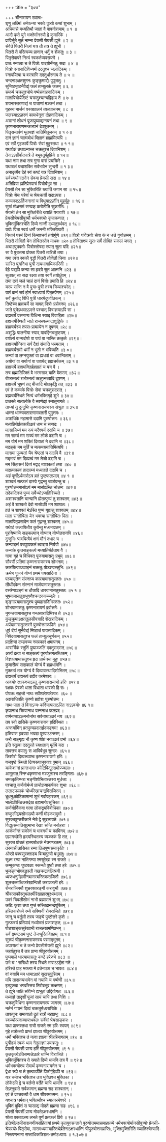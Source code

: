 +++
title = "३०७"

+++
श्रीनारायण उवाच-  
शृणु लक्ष्मि! धर्मपत्न्या भक्तेः पुत्र्यो कथां शुभाम् ।  
अधिमासे मध्यतिथौ जातां वै पावनोत्तमाम् ॥ १ ॥  
आदौ कृते युगे भक्तेर्मानस्यौ द्वे कुमारिके ।  
प्राविर्भूते सुते नाम्ना प्रेयसी श्रेयसी ह्युभे ॥ २ ॥  
सेवेते पितरौ नित्यं यत्र तौ तत्र ते ह्युभौ ।  
पितरौ ते परित्यज्य प्राणान् धर्तुं न शेकतुः ॥ ३ ॥  
पितृसेवापरे नित्यं स्वकर्तव्यपरायणे ।  
प्रातः स्नात्वा च ते पित्रोः पादयोर्नेमतुः सदा ॥ ४ ॥  
पित्रोः स्नानादिविध्यर्थं ददतुश्च जलादिकम् ।  
स्नापयित्वा च वस्त्राणि ददतुर्धारणाय ते ॥ ५ ॥  
चन्दनाऽक्षतसुमनः कुङ्कुमाद्यैः पुपूजतुः ।  
सुमिष्टमृष्टनैवेद्यं फलं ताम्बूलकं जलम् ॥ ६ ॥  
समर्प्य चक्रतुश्चोभे वर्ष्मसंवाहनादिकम् ।  
मातापित्रोर्यदिष्टं चक्रतुश्चान्यद्विहाय ते ॥ ७ ॥  
शयनास्तरणाद्यं च पात्राणां मञ्जनं तथा ।  
गृहस्य मार्जनं वस्त्रक्षालनं त्वन्नपाचनम् ॥ ८ ॥  
जलस्याऽऽहरणं कामधेनूनां दोहनादिकम् ।  
अन्नानां शोधनं पूजापुष्पाद्यानयनं तथा ॥ ९ ॥  
कृष्णनारायणमन्त्रजपनं देवपूजनम् ।  
पितृसन्तर्पणं भूतयज्ञं चातिथिपूजनम् ॥ १ ०॥  
दानं ज्ञानं चात्मबोधं विज्ञानं ब्राह्ममित्यपि ।  
एवं सर्वे गृहकार्ये पित्रोः सेवां मुहुस्तथा ॥ १ १॥  
यथापेक्षं तथाऽन्यच्च चक्रतुश्च दिवानिशम् ।  
तेनाऽऽशीर्वादपात्रे ते बभूवतुर्बहुप्रिये ॥ १२॥  
यथा नाम तथा तत्र गुणा वासं प्रचक्रिरे ।  
यथाबलं यथाशक्ति सर्वभावेन सुन्दरी ॥ १ ३॥  
अनादृत्यैव देहं स्वं कष्टं यत्र दिवानिशम् ।  
सर्वस्वभोगदानेन सेवया प्रेयसी सदा ॥ १४॥  
अतिप्रिया ह्यतिप्रेमपात्रं पित्रोर्बभूव सा ।  
प्रेयसी तेन सा भुक्तिरिति ख्यातिं जगाम सा ॥ १५॥  
पित्रोः श्रेयः परेषां च श्रेयःकर्त्री सदाऽपरा ।  
कन्यकाऽऽर्तिजनानां च विधूयाऽऽर्तीन् मुहुर्मुहुः ॥ १६॥  
सुखं मोक्षसमं सम्यक् करोतीति सुकर्मभिः ।  
श्रेयसी तेन सा मुक्तिरिति ख्यातिं ययावपि ॥ १७॥  
प्रेयसीश्रेयसीपुत्र्यौ धर्मभक्त्योः कृपाकणात् ।  
भुक्तिर्मुक्तिश्चेति दिव्ये नाम्नी दध्यतुरर्थवत् ॥ १८॥  
ययोः पिता स्वयं धर्मो जननी भक्तिरैश्वरी ।  
निधानं परमं दिव्यं किमाश्चर्यं तयोर्गुणे ॥१९॥
पित्रोः पवित्रयोः सेवा कं न धत्ते गुणोत्तमम् ।  
पितरौ तोषितौ येन तोषितस्तेन माधवः ॥२०॥
तोषिताश्च सुराः सर्वे तोषितं सकलं जगत् ।  
अथाऽपुत्रवतोः पित्रोस्तोषदा स्यात् सुता यदि ॥२१॥  
सा वै पुत्रसमा प्रोक्ता पितरौ तारितौ तया ।  
यया त्वत्र स्वकौ वृद्धौ पितरौ तोषितौ धिया ॥२२॥  
सास्ति पुत्रनिभा पुत्री दायभागाधिकारिणी ।  
देहे यद्यपि कन्या सा हृदये सुत आत्मनि ॥२३ ॥  
सुतवत् सा सदा रक्ष्या तया स्वर्गे तयोर्ध्रुवम् ।  
तया दत्तं जलं चान्नं दानं पित्रोः प्रयाति हि ॥२४॥  
यस्य सन्ति न वै पुत्राः पुत्री तस्य क्रियाश्चरेत् ।  
यशं दानं जपं होमं स्वाध्यायं पितृतर्पणम् ॥२५॥  
सर्वं कुर्याद् विधिं पुत्री धारयेदुपवीतकम् ।  
तिष्ठेच्च ब्रह्मचर्ये सा यावत् पित्रोः प्रसेवनम् ॥२६॥  
जाते पुत्रेऽथवाऽऽदत्ते पश्चात् पित्राज्ञयाऽपि सा ।  
ब्रह्मचर्यं प्रसमाप्य विधिना स्याद् विवाहिता ॥२७॥  
ब्रह्मचर्यस्थितौ जाते राजस्वल्याद्यशुद्धिके ।  
ब्रह्मचर्यस्य तपसः प्राबल्येन न दूषणम् ॥२८॥  
अशुद्धिः पालनीया स्याद् यावद्दिनचतुष्टयम् ।  
वार्षल्यं वान्यदोषो वा पापं वा नास्ति तत्कृते ॥२९॥।  
ब्रह्मचर्याग्निना सर्वं दैह्यं संयाति भस्मताम् ।  
ब्रह्मचर्यसमो धर्मो न भूतो न भविष्यति ॥३ ०॥  
कन्यां वा लग्नयुक्तां वा ह्यधवां वा धवान्विताम् ।  
अयोगां वा सयोगां वा पावयेद् ब्रह्मचर्यकम् ॥३ १॥  
ब्रह्मचर्ये ब्रह्मभक्तिर्ब्रह्मव्रतं च यत्र वै ।  
तत्र ब्रह्मातिरिक्तं वै भस्मसाद् याति वैशसम् ॥३२॥  
बीजघ्नत्वं रजोघ्नत्वं ऋतुघ्नत्वादि दूषणम् ।  
ब्रह्मचर्ये भूषणं तद् बीजादि मोक्षकृद्धि तत् ॥३३ ॥  
एवं ते कन्यके पित्रोः सेवां चक्रतुरादरात् ।  
ब्रह्मचर्यस्थिते नित्यं धर्मभक्तिगृहे शुभे ॥ ३४॥  
प्रातस्ते सत्यलोके वै स्वर्णद्यां स्नातुमागते ।  
ताभ्यां तु दुन्दुभिः कृष्णनारायणस्य संश्रुतः ॥ ३५॥  
धाम्नां धाम्न्यवताराणामवतारी पुमुत्तमः ।  
अत्राधिके महामासे ददामि पुरुषोत्तमः ॥ ३६॥  
मध्यतिथेर्व्रतकर्त्रेऽक्षरं धाम च सम्पदः ।  
मत्सान्निध्यं मम रूपं मदैश्वर्यं ददामि च ॥ ३७॥  
मम साम्यं मम राज्यं मम लोकं ददामि च ।  
मम योगं मम शक्तिं दिव्यतां मे ददामि च ॥३८॥  
मदङ्कं मम मूर्तिं च मत्समख्यातिमित्यपि ।  
मत्समा पूज्यतां चैव श्रेष्ठतां च ददामि वै ॥३९॥  
मद्भावं मम दिव्यत्वं मम तेजो ददामि च ।  
मम सिंहासनं दिव्यं मद्वद् व्यापकतां तथा ॥४० ॥  
मदात्मकत्वं तादात्म्यं मध्याव्रते ददामि च ।  
अहं पूर्णोऽर्धमासेऽत्र व्रतं पुष्टफलप्रदम् ॥४ १ ॥  
शाश्वतं सत्फलं दास्ये गृह्णन्तु चार्जयन्तु च ।  
पुरुषोत्तममासोऽयं मम मासोऽस्ति चोत्तमः ॥४२॥  
तदेकदिनजं पुण्यं सर्वेभ्योऽप्यतिरिच्यते ।  
अशाश्वतानि चान्यानि ह्येतत्पुण्यं तु शाश्वतम् ॥४३॥  
अहं वै शाश्वतो देवो मासोऽपि मम शाश्वतः ।  
व्रतं च शाश्वतं मेऽस्ति पुण्यं गृह्णन्तु शाश्वतम् ॥४४॥  
माता सन्तोषिता येन भक्त्या सन्तोषितः पिता ।  
मातापितृप्रसादेन फलं गृह्णन्तु शाश्वतम् ॥४५॥  
यथेष्टं कल्पयित्वैव कुर्वन्तु मध्यमाव्रतम् ।  
पूरयिष्यामि सङ्कल्पान् योग्यान् योग्येतरानपि ॥४६॥  
दुन्दुभिः श्रावयित्वैवं क्षणं मौनं दधार च ।  
कन्यादत्तं पत्रपुष्पफलं त्वादाय निर्ययौ ॥४७॥  
कन्यके कृतसङ्कल्पे मध्यातिथेर्व्रताय वै ।  
गत्वा गृहं च विधिवत् पूजयामासतुः प्रभुम् ॥४८॥  
सौवर्णी प्रतिमां कृष्णनारायणस्य शोभनाम् ।  
कारयित्वाऽऽवाहनं चक्रतुः षोडशवस्तुभिः ॥४९॥  
क्रमेण पूजनं योग्यं प्रथमं पयआदिना ।  
पञ्चामृतेन संस्नाप्य कारयामासतुस्ततः ॥५० ॥  
तीर्थोदकेन संस्नानं मार्जयामासतुस्ततः ।  
वस्त्रेणाऽङ्गं च धौत्रादि धारयामासतुस्ततः ॥५ १ ॥  
भूषयामासतुराभूषणैश्चन्दनकज्जलैः ।  
शृङ्गारयामासतुश्च पुष्पहारादिभिस्ततः ॥५२॥  
शोभयामासतुः कृष्णनारायणं द्रवोत्तमैः ।  
नुगन्धयामासतुश्च गन्धसारादिभिश्च ते ॥५३॥  
कुङ्कुमाऽक्षततुलसीपत्रादि शेखरादिकम् ।  
अर्पयामासतुस्तस्मै पुरुषोत्तमरूपिणे ॥५४॥  
धूपं दीपं सुनैवेद्यं मिष्टान्नं पायसादिकम् ।  
निवेदयामासतुश्च फलं ताम्बूलचूर्णकम् ॥५५॥  
प्रदक्षिणां दण्डवच्च नमस्कारं क्षमापनम् ।  
आरार्त्रिकं स्तुतिं पुष्पाञ्जलिं ददतुरादरात् ॥५६॥  
अर्घ्यं दत्वा च सङ्कल्पं पुरुषोत्तमलब्धिकम् ।  
विज्ञापयामासतुश्च हृदा प्रार्थनया मुहुः ॥५७॥  
कुमारीत्वं सदाकालं योग्यं वै ब्रह्मधामनि ।  
मुक्तत्वं तत्र योग्यं वै दिव्यावस्थादिशोभितम् ॥५८॥  
ब्रह्मचर्यं ब्रह्मरूपं ब्रह्मैव परमेश्वरः ।  
आवयोः रक्षकश्चाऽस्तु कृष्णनारायाणो हरिः ॥५९॥  
रक्षकः प्रेरको धाता विधाता धारको हि सः ।  
पोषकः सहजो नाथः सर्वेश्वरेश्वरेश्वरः ॥६० ॥  
अक्षराधिपतिः कृष्णो ब्रह्मेशः पुरुषोत्तमः ।  
नाथः पाता तं विनाऽन्यः कश्चित्पाताऽस्ति नाऽऽवयोः ॥६ १॥  
कृपानाथ क्रियानाथ यत्ननाथ फलप्रद ।  
वर्ष्मनाथाऽऽत्मनोर्नाथ सर्वनाथाऽक्षरं नय ॥६२॥  
तव स्वो दासिके कृष्णनारायण हृदिस्थित ।  
अन्तर्यामिन् व्रतपुण्यप्रदातर्हृदयङ्गम! ॥६३॥  
हृन्निवास हृदयज्ञ भावज्ञ पूरयाऽऽन्तरम् ।  
करौ सङ्गृह्य नौ कृष्ण शीघ्रं नयाऽक्षरं प्रभो ॥६४॥  
इति स्तुत्वा ददतुस्ते स्वक्षतान् मूर्तये यदा ।  
तावत्तत्र दयालुः स आविर्बभूव सुन्दरः ॥६५॥  
किशोरो दिव्यरूपश्च कृष्णनारायणो हरिः ।  
गजपृष्ठे स्थितो दिव्यरूपानुवयवः पुमान् ॥६६॥  
यत्केशानां प्रान्तभागाः कोटिविद्युत्समोज्ज्वलाः ।  
आमूलात् स्निग्धकृष्णाभा मञ्जुलाश्च तरङ्गिताः ॥६७॥  
चमत्कृतिम्भरा भङ्गीशोभितास्तस्य मूर्धजाः ।  
पश्चात्तु कर्णयोर्मध्ये प्रान्तेऽप्याकर्षकाः शुभाः ॥६८॥  
ललाटफलकं चोर्ध्वरेखाचन्द्रविराजितम् ।  
भ्रूधनुःकोटिकामानां शुभं गर्वापहारकम् ॥६९॥  
भालेऽविच्छिन्नसद्रेख ब्रह्ममार्गप्रसूचिका ।  
कर्णयोर्निकषा गत्वा लोकद्वयविबोधिका ॥७०॥  
शष्कुलीद्वयशोभाढ्यौ कर्णौ मोहकरावुभौ ।  
सुरक्तपुण्डरीकाभे नेत्रे द्वे सुदलायते ॥७१॥  
विद्युत्समातिसूक्ष्माभा रेखाः सन्ति मनोहराः ।  
आकर्णान्तं सकोणं च भावगर्भं च कामिनम् ॥७२॥  
एह्यागच्छेति हृदयस्थितस्य व्यञ्जकं हि तत् ।  
सुरक्त प्रोन्नतं हास्यबोधकं नेत्रगण्डकम् ॥७३॥  
तस्यासीन्नासिका रम्या तिलपुष्पसमाकृतिः ।  
ओष्ठौ पक्वसुरक्ताढ्य बिम्बतुल्यौ बभूवतुः ॥७४॥  
सूक्ष्म रम्या नातिगम्या श्मश्रुरेखा स्म राजते ।  
कम्बुकण्ठः पुष्टवक्षाः स्कन्धौ पुष्टौ तथा हरेः ॥७५॥  
भुजङ्गभोगवद्धस्तौ नखचन्द्रावलिश्रयौ ।  
ध्वजधनुर्महामीनबाणस्वस्तिकराजितौ ॥७६॥  
शूलचक्राब्धिजरेखान्वितौ कराञ्जली हरेः ।  
रोमराजिमयौ शुभ्ररक्तरङ्गौ करावुभौ ॥७७॥  
श्रीवत्सकौस्तुभलक्ष्मीरेखाहारमुरःस्थलम् ।  
उदरं त्रिवलीशोभं नाभौ ब्रह्मासनं शुभम् ॥७८॥  
कटिः कृशा तथा गुप्तं सच्चिदानन्दपूरितम् ।  
हस्तिकरोपमे रम्ये सक्थिनी रोमराजिते ॥७९॥  
जानू च वर्तुलौ तस्य जङ्घे पुष्टोत्तरे कृशे ।  
गुल्फत्रयं प्रतिपादं मध्योन्नतं प्रकाशकृत् ॥८०॥  
षोडशाङ्कसुरेखाभी राजन्नखमणिप्रभम् ।  
सर्वं द्व्यष्टसमं पुष्टं तेजःपूरितविग्रहम् ॥८१॥  
सुरूपं श्रीकृष्णनारायणस्य परमाद्भुतम् ।  
अपश्यतां च ते कन्ये प्रेयसीश्रेयसी ह्युभे ॥८२॥  
जहर्षतुश्च वै तत्र प्राप्य श्रीपुरुषोत्तमम् ।  
पुष्पमाले धारयामासतुः कण्ठे हरेरुभे ॥८३ ॥  
उभे च ' सन्निधौ तस्य स्थिते भावाऽऽर्द्रतां गते ।  
हरिस्ते प्राह भक्त्या मे व्रतेनाऽथ च भावतः ॥८४॥  
वां नयामि मम धामाऽक्षरं सुखसुपूरितम् ।  
मयि तादात्म्यभावेन वां नयामि च वर्ष्मणी ॥८५॥  
इत्युक्त्वा भगवाँस्तत्र तिरोबभूव तत्क्षणम् ।  
ते ह्युभे चाति संविग्ने ह्यभूतां तद्वियोगतः ॥८६॥  
मध्याह्ने तादृशीं पूजां सायं चापि तथा निशि ।  
चक्रतुर्विधिना कृष्णनारायणस्य जागरम् ॥८७॥  
नर्तनं गायनं दिव्यं चक्रतुर्मध्यरात्रिके ।  
तावत्पुनः समायातो द्रुतं रात्रौ महाप्रभुः ॥८८॥  
स्वज्योत्स्नाव्याप्तधवलः सर्वेषां श्रेयसाङ्करः ।  
यथा प्राप्तस्तथा रात्रौ राजते स्म हरिः स्वयम् ॥८९॥  
गृहे तत्रोत्सवे प्राप्तं ज्ञात्वा श्रीपुरुषोत्तमम् ।  
धर्मो भक्तिश्च तं नत्वा ज्ञात्वा श्रीहरिमागतम् ॥९० ॥  
पुत्रीद्वयं स्वकं धाम नेतुमाज्ञां प्रचक्रतुः ।  
प्रेयसी श्रेयसी प्राप्य हरिं श्रीपुरुषोत्तमम् ॥९ १ ॥  
कृतकृत्येऽतिसम्पन्नेऽक्षरे धाम्नि विराजिते ।  
भुक्तिर्मुक्तिश्च ते ख्याते दिव्ये धामनि तत्र वै ॥ ९२॥  
धर्मभक्त्योश्च सेवार्थं कृष्णनारायणेन च ।  
द्वेधा रूपे च ते कृत्वाऽर्पिते पित्रोर्गृहेऽपि च ॥९३॥  
यत्र धर्मश्च भक्तिश्च तत्र भुक्तिश्च मुक्तिका ।  
लोकेऽपि द्वे च वर्तन्ते वर्तेते चापि धामनि ॥ ९४॥  
तेऽश्नुवाते सर्वकामान् ब्रह्मणा सह शाश्वतान् ।  
एवं ते प्राप्तवत्यौ वै धाम श्रीपरमात्मनः ॥ ९५॥  
यश्चात्र धर्मवान् भक्तिमाँश्च स्यात्परमेश्वरे ।  
भुक्तिं मुक्तिं स चासाद्य मोदते ब्रह्मणा सह ॥९६ ॥  
प्रेयसीं श्रेयसीं प्राप्य मोदतेऽक्षरधामनि ।  
श्रोता वक्ताऽस्य लभते पूर्णं व्रतफलं प्रिये ॥ ९७॥  
इतिश्रीलक्ष्मीनारायणीयसंहितायां प्रथमे कृतयुगसन्ताने पुरुषोत्तममासमाहात्म्ये धर्मभक्त्योर्मानसीपुत्र्योः प्रेयसी-श्रेयस्योः पितृसेवा, मासमध्यमायास्तिथेर्व्रतेनाऽक्षरधाम्नि श्रीपुरुषोत्तमप्राप्तिः, भुक्तिमुक्तिरिति ख्यातिश्चेत्यादि-निरूपणनामा सप्ताधिकत्रिशत-तमोऽध्यायः ॥ १.३०७॥  
    
    
